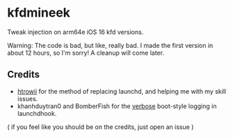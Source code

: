 # kfdmineek

Tweak injection on arm64e iOS 16 kfd versions.

Warning: The code is bad, but like, really bad. I made the first version in about 12 hours, so I'm sorry! A cleanup will come later.

## Credits
- [htrowii](https://twitter.com/htrowii) for the method of replacing launchd, and helping me with my skill issues.
- khanhduytran0 and BomberFish for the [verbose](https://github.com/khanhduytran0/FBWrite.git) boot-style logging in launchdhook.

( if you feel like you should be on the credits, just open an issue )
